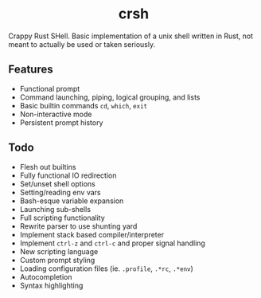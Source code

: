 
# <div align="center">crsh</div>

Crappy Rust SHell. Basic implementation of a unix shell written in Rust, not meant to actually be used or taken seriously.

## Features

* Functional prompt
* Command launching, piping, logical grouping, and lists
* Basic builtin commands `cd`, `which`, `exit`
* Non-interactive mode
* Persistent prompt history

## Todo

* Flesh out builtins
* Fully functional IO redirection
* Set/unset shell options
* Setting/reading env vars
* Bash-esque variable expansion
* Launching sub-shells
* Full scripting functionality
* Rewrite parser to use shunting yard
* Implement stack based compiler/interpreter
* Implement `ctrl-z` and `ctrl-c` and proper signal handling
* New scripting language
* Custom prompt styling
* Loading configuration files (ie. `.profile`, `.*rc`, `.*env`)
* Autocompletion
* Syntax highlighting
